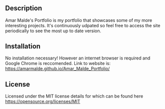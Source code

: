 # <Horiseon Social Solution Services>

## Description

Amar Malde's Portfolio is my portfolio that showcases some of my more interesting projects. It's continuously udpated so feel free to access the site periodically to see the most up to date version.

## Installation

No installation necessary! However an internet browser is required and Google Chrome is reccomended. Link to website is: https://amarmalde.github.io/Amar_Malde_Portfolio/

## License

Licensed under the MIT license details for which can be found here https://opensource.org/licenses/MIT